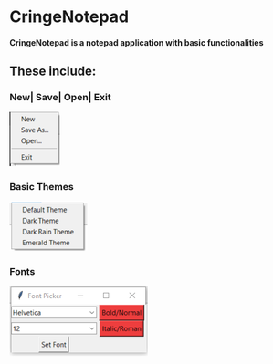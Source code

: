 # CringeNotepad
#### CringeNotepad is a notepad application with basic functionalities
## These include:
### New| Save| Open| Exit
![alt text](https://github.com/Michal-Adam/CringeNotepad/blob/main/Images/NewSaveOpenExit.png)

### Basic Themes
![alt text](https://github.com/Michal-Adam/CringeNotepad/blob/main/Images/Themes.png)

### Fonts
![alt text](https://github.com/Michal-Adam/CringeNotepad/blob/main/Images/Fonts.png)
